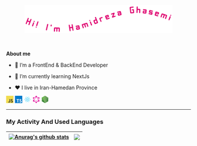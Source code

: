 <p align="center"><a href="#"><img  width="80%" alt="Hello, I'm Anurag. I do open source!" src="./Hamidreza Ghasemi.png" /></a></p>

<br />



**About me**

- 💼 I’m a FrontEnd & BackEnd Developer

- 🌱 I’m currently learning NextJs
  
- ❤️ I live in Iran-Hamedan Province 


  

<code><img height="20" alt="javascript" src="https://raw.githubusercontent.com/github/explore/80688e429a7d4ef2fca1e82350fe8e3517d3494d/topics/javascript/javascript.png"></code>
<code><img height="20" alt="typescript" src="https://raw.githubusercontent.com/github/explore/80688e429a7d4ef2fca1e82350fe8e3517d3494d/topics/typescript/typescript.png"></code>
<code><img height="20" alt="react" src="https://raw.githubusercontent.com/github/explore/80688e429a7d4ef2fca1e82350fe8e3517d3494d/topics/react/react.png"></code>
<code><img height="20" alt="graphql" src="https://raw.githubusercontent.com/github/explore/5c058a388828bb5fde0bcafd4bc867b5bb3f26f3/topics/graphql/graphql.png"></code>
<code><img height="20" alt="nodejs" src="https://raw.githubusercontent.com/github/explore/80688e429a7d4ef2fca1e82350fe8e3517d3494d/topics/nodejs/nodejs.png"></code>    

___
### My Activity And Used Languages

| <a href="https://github.com/anuraghazra/github-readme-stats"><img align="center" src="https://github-readme-stats.vercel.app/api?username=hamidreza-ghasemii&show_icons=true&include_all_commits=true&theme=buefy&hide_border=true" alt="Anurag's github stats" /></a> | <a href="https://github.com/anuraghazra/github-readme-stats"><img align="center" src="https://github-readme-stats.vercel.app/api/top-langs/?username=hamidreza-ghasemii&layout=compact&theme=buefy&hide_border=true" /></a> |
| ------------- | ------------- |






